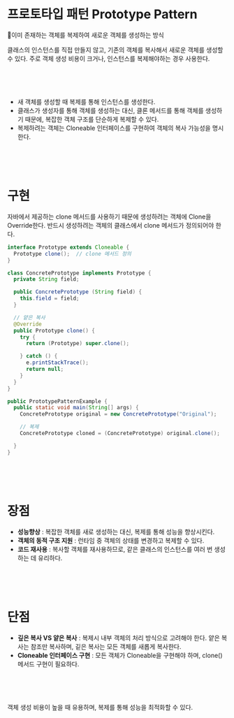 # 프로토타입 패턴 Prototype Pattern

이미 존재하는 객체를 복제하여 새로운 객체를 생성하는 방식  

클래스의 인스턴스를 직접 만들지 않고, 기존의 객체를 복사해서 새로운 객체를 생성할 수 있다.
주로 객체 생성 비용이 크거나, 인스턴스를 복제해야하는 경우 사용한다.  


<br><br><br>

- 새 객체를 생성할 때 복제를 통해 인스턴스를 생성한다.
- 클래스가 생성자를 통해 객체를 생성하는 대신, 클론 메서드를 통해 객체를 생성하기 때문에, 복잡한 객체 구조를 단순하게 복제할 수 있다.
- 복제하려는 객체는 Cloneable 인터페이스를 구현하여 객체의 복사 가능성을 명시한다.


<br><br><br>

# 구현
자바에서 제공하는 clone 메서드를 사용하기 때문에 생성하려는 객체에 Clone을 Override한다.
반드시 생성하려는 객체의 클래스에서 clone 메서드가 정의되어야 한다.   

```java
interface Prototype extends Cloneable {
  Prototype clone();  // clone 메서드 정의
}

class ConcretePrototype implements Prototype {
  private String field;

  public ConcretePrototype (String field) {
    this.field = field;
  }

  // 얕은 복사
  @Override
  public Prototype clone() {
    try {
      return (Prototype) super.clone();

    } catch () {
      e.printStackTrace();
      return null;
    }
  }
}
```

```java
public PrototypePatternExample {
  public static void main(String[] args) {
    ConcretePrototype original = new ConcretePrototype("Original");

    // 복제
    ConcretePrototype cloned = (ConcretePrototype) original.clone();

  }
}


```

<br><br><br>

# 장점
- **성능향상** : 복잡한 객체를 새로 생성하는 대신, 복제를 통해 성능을 향상시킨다.
- **객체의 동적 구조 지원** : 런타임 중 객체의 상태를 변경하고 복제할 수 있다.
- **코드 재사용** : 복사할 객체를 재사용하므로, 같은 클래스의 인스턴스를 여러 번 생성하는 데 유리하다.


<br><br><br>


# 단점
- **깊은 복사 VS 얕은 복사** : 복제시 내부 객체의 처리 방식으로 고려해야 한다.
  얕은 복사는 참조만 복사하며, 깉은 복사는 모든 객체를 새롭게 복사한다.
- **Cloneable 인터페이스 구현** : 모든 객체가 Cloneable을 구현해야 하며, clone() 메서드 구현이 필요하다.


<br><br><br>


객체 생성 비용이 높을 때 유용하며, 복제를 통해 성능을 최적화할 수 있다. 







